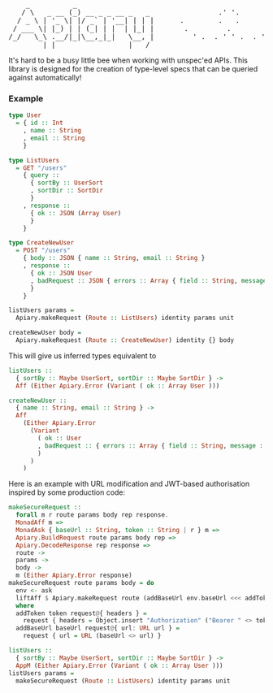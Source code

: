 <pre>
    _          _
   / \   _ __ (_) __ _ _ __ _   _                .' '.            __
  / _ \ | '_ \| |/ _` | '__| | | |      .        .   .           (__\_
 / ___ \| |_) | | (_| | |  | |_| |       .         .         . -{{_(|8)
/_/   \_\ .__/|_|\__,_|_|   \__, |         ' .  . ' ' .  . '     (__/
        |_|                 |___/
</pre>

It's hard to be a busy little bee when working with unspec'ed APIs. This library is designed for the creation of type-level specs that can be queried against automatically!

### Example

```purescript
type User
  = { id :: Int
    , name :: String
    , email :: String
    }

type ListUsers
  = GET "/users"
    { query ::
      { sortBy :: UserSort
      , sortDir :: SortDir
      }
    , response ::
      { ok :: JSON (Array User)
      }
    }

type CreateNewUser
  = POST "/users"
    { body :: JSON { name :: String, email :: String }
    , response ::
      { ok :: JSON User
      , badRequest :: JSON { errors :: Array { field :: String, message :: String } }
      }
    }

listUsers params =
  Apiary.makeRequest (Route :: ListUsers) identity params unit

createNewUser body =
  Apiary.makeRequest (Route :: CreateNewUser) identity {} body
```

This will give us inferred types equivalent to

```purescript
listUsers ::
  { sortBy :: Maybe UserSort, sortDir :: Maybe SortDir } ->
  Aff (Either Apiary.Error (Variant ( ok :: Array User )))

createNewUser ::
  { name :: String, email :: String } ->
  Aff
    (Either Apiary.Error
      (Variant
        ( ok :: User
        , badRequest :: { errors :: Array { field :: String, message :: String } }
        )
      )
    )
```

Here is an example with URL modification and JWT-based authorisation inspired by some production code:

```purescript
makeSecureRequest ::
  forall m r route params body rep response.
  MonadAff m =>
  MonadAsk { baseUrl :: String, token :: String | r } m =>
  Apiary.BuildRequest route params body rep =>
  Apiary.DecodeResponse rep response =>
  route ->
  params ->
  body ->
  m (Either Apiary.Error response)
makeSecureRequest route params body = do
  env <- ask
  liftAff $ Apiary.makeRequest route (addBaseUrl env.baseUrl <<< addToken env.token) params body
  where
  addToken token request@{ headers } =
    request { headers = Object.insert "Authorization" ("Bearer " <> token) headers }
  addBaseUrl baseUrl request@{ url: URL url } =
    request { url = URL (baseUrl <> url) }

listUsers ::
  { sortBy :: Maybe UserSort, sortDir :: Maybe SortDir } ->
  AppM (Either Apiary.Error (Variant ( ok :: Array User )))
listUsers params =
  makeSecureRequest (Route :: ListUsers) identity params unit
```
